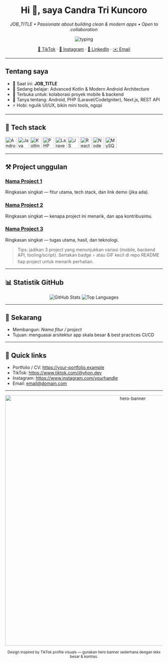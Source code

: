 <!--
README ini didesain untuk tampilan profil GitHub.
Ganti: NAMA, JOB_TITLE, SHORT_DESC, lokasi, gambar, dan link sesuai profilmu.
-->

<h1 align="center">Hi 👋, saya <b>Candra Tri Kuncoro</b></h1>
<p align="center">
  <i>JOB_TITLE • Passionate about building clean & modern apps • Open to collaboration</i>
</p>

<p align="center">
  <img src="https://readme-typing-svg.herokuapp.com?font=Fira+Code&size=22&pause=1000&color=0D9488&width=650&lines=Hello!+Welcome+to+my+GitHub.;I+build+Android+apps,+Web+APIs,+and+automation+tools.;Let's+build+something+cool+together!" alt="typing">
</p>

<p align="center">
  <a href="https://www.tiktok.com/@yhon.dev" target="_blank" rel="noopener">🎵 TikTok</a> ·
  <a href="https://www.instagram.com/" target="_blank" rel="noopener">📸 Instagram</a> ·
  <a href="https://www.linkedin.com/" target="_blank" rel="noopener">💼 LinkedIn</a> ·
  <a href="mailto:email@domain.com">✉️ Email</a>
</p>

---

## Tentang saya
- 🔭 Saat ini: <b>JOB_TITLE</b>
- 🌱 Sedang belajar: Advanced Kotlin & Modern Android Architecture
- 👯 Terbuka untuk: kolaborasi proyek mobile & backend
- 💬 Tanya tentang: Android, PHP (Laravel/CodeIgniter), Next.js, REST API
- ⚡ Hobi: ngulik UI/UX, bikin mini tools, ngopi

---

## 🔧 Tech stack
<p>
  <img src="https://cdn.jsdelivr.net/gh/devicons/devicon/icons/android/android-original.svg" alt="Android" width="36" height="36"/>
  <img src="https://cdn.jsdelivr.net/gh/devicons/devicon/icons/java/java-original.svg" alt="Java" width="36" height="36"/>
  <img src="https://cdn.jsdelivr.net/gh/devicons/devicon/icons/kotlin/kotlin-original.svg" alt="Kotlin" width="36" height="36"/>
  <img src="https://cdn.jsdelivr.net/gh/devicons/devicon/icons/php/php-original.svg" alt="PHP" width="36" height="36"/>
  <img src="https://cdn.jsdelivr.net/gh/devicons/devicon/icons/laravel/laravel-plain.svg" alt="Laravel" width="36" height="36"/>
  <img src="https://cdn.jsdelivr.net/gh/devicons/devicon/icons/javascript/javascript-original.svg" alt="JS" width="36" height="36"/>
  <img src="https://cdn.jsdelivr.net/gh/devicons/devicon/icons/react/react-original.svg" alt="React" width="36" height="36"/>
  <img src="https://cdn.jsdelivr.net/gh/devicons/devicon/icons/nodejs/nodejs-original.svg" alt="Node" width="36" height="36"/>
  <img src="https://cdn.jsdelivr.net/gh/devicons/devicon/icons/mysql/mysql-original.svg" alt="MySQL" width="36" height="36"/>
</p>

---

## ⚒️ Project unggulan
### [Nama Project 1](https://github.com/username/project-1)  
Ringkasan singkat — fitur utama, tech stack, dan link demo (jika ada).

### [Nama Project 2](https://github.com/username/project-2)  
Ringkasan singkat — kenapa project ini menarik, dan apa kontribusimu.

### [Nama Project 3](https://github.com/username/project-3)  
Ringkasan singkat — tugas utama, hasil, dan teknologi.

> Tips: jadikan 3 project yang menunjukkan variasi (mobile, backend API, tooling/script). Sertakan badge `⭐` atau GIF kecil di repo README tiap project untuk menarik perhatian.

---

## 📊 Statistik GitHub
<p align="center">
  <img src="https://github-readme-stats.vercel.app/api?username=USERNAME&show_icons=true&theme=default&count_private=true" alt="GitHub Stats" />
  <img src="https://github-readme-stats.vercel.app/api/top-langs/?username=USERNAME&layout=compact" alt="Top Languages" />
</p>

---

## 🚀 Sekarang
- Membangun: <i>Nama fitur / project</i>
- Tujuan: menguasai arsitektur app skala besar & best practices CI/CD

---

## 🔗 Quick links
- Portfolio / CV: https://your-portfolio.example
- TikTok: https://www.tiktok.com/@yhon.dev
- Instagram: https://www.instagram.com/yourhandle
- Email: email@domain.com

---

<div align="center">
  <img src="https://raw.githubusercontent.com/USERNAME/USERNAME/master/profile-hero.png" width="800" alt="hero-banner"/>
  <p><sub>Design inspired by TikTok profile visuals — gunakan hero banner sederhana dengan teks besar & kontras.</sub></p>
</div>
